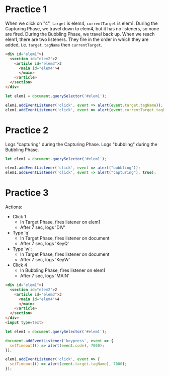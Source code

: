 # Practice 1

When we click on "4", `target` is elem4, `currentTarget` is elem1. During the Capturing Phase, we travel down to elem4, but it has no listeners, so none are fired. During the Bubbling Phase, we travel back up. When we reach elem1, there are two listeners. They fire in the order in which they are added, i.e. `target.tagName` then `currentTarget`.


```html
<div id="elem1">1
  <section id="elem2">2
    <article id="elem3">3
      <main id="elem4">4
      </main>
    </article>
  </section>
</div>
```
```js
let elem1 = document.querySelector('#elem1');

elem1.addEventListener('click', event => alert(event.target.tagName));
elem1.addEventListener('click', event => alert(event.currentTarget.tagName));
```

# Practice 2

Logs "capturing" during the Capturing Phase.
Logs "bubbling" during the Bubbling Phase.

```js
let elem1 = document.querySelector('#elem1');

elem1.addEventListener('click', event => alert("bubbling"));
elem1.addEventListener('click', event => alert("capturing"), true);
```

# Practice 3

Actions:
- Click 1
  - In Target Phase, fires listener on elem1
  - After 7 sec, logs 'DIV'
- Type 'q'
  - In Target Phase, fires listener on document
  - After 7 sec, logs 'KeyQ'
- Type 'w':
  - In Target Phase, fires listener on document
  - After 7 sec, logs 'KeyW'
- Click 4
  - In Bubbling Phase, fires listener on elem1
  - After 7 sec, logs 'MAIN'


```html
<div id="elem1">1
  <section id="elem2">2
    <article id="elem3">3
      <main id="elem4">4
      </main>
    </article>
  </section>
</div>
<input type=text>
```
```js
let elem1 = document.querySelector('#elem1');

document.addEventListener('keypress', event => {
  setTimeout(() => alert(event.code), 7000);
});

elem1.addEventListener('click', event => {
  setTimeout(() => alert(event.target.tagName), 7000);
});
```
